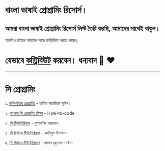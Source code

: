 # বাংলা ভাষাই প্রোগ্রামিং রিসোর্স।

## আমরা বাংলা ভাষাই প্রোগ্রামিং রিসোর্স লিস্ট তৈরি করছি, আমাদের সাথেই থাকুন।

আপনিও চাইলে আমাদের সাথে কন্ট্রিবিউট করতে পারেন,

# যেভাবে <a href="http://cpbook.subeen.com/">কন্ট্রিবিউট</a> করবেন। ধন্যবাদ 💙 ❤️

<hr>

# সি প্রোগ্রামিং

১. <a href="http://cpbook.subeen.com/">কম্পিউটার প্রোগ্রামিং</a> - তামিম শাহরিয়ার সুবিন।

২. <a href="https://c.howtocode.dev/">বাংলায় সি প্রোগ্রামিং শিক্ষা</a> - How-to-code

৩. <a href="http://shoshikkha.com/archives/1394">সি টিউটোরিয়াল</a> - মুনতাসির ওয়াহেদ।

৩. <a href="https://youtube.com/playlist?list=PLgH5QX0i9K3pCMBZcul1fta6UivHDbXvz">সি ভিডিও টিউটোরিয়াল</a> - আনিসুল ইসলাম। 

৪. <a href="https://youtube.com/playlist?list=PL_XxuZqN0xVASsjyqiNzgjUWHbDkN2Scy">সি ভিডিও টিউটোরিয়াল</a> - হাসান মুহাম্মাদ নাইম। 
